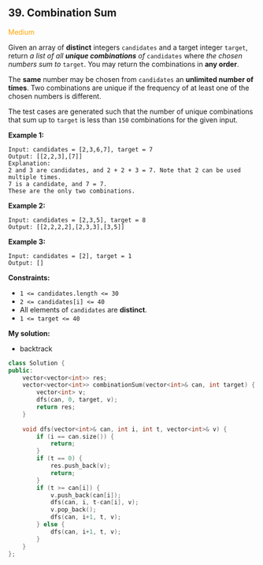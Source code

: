 ## 39. Combination Sum
<span style="color:orange">Medium</span>

Given an array of **distinct** integers `candidates` and a target integer `target`, return *a list of all **unique combinations** of* `candidates` where *the chosen numbers sum to* `target`. You may return the combinations in **any order**.

The **same** number may be chosen from `candidates` an **unlimited number of times**. Two combinations are unique if the frequency of at least one of the chosen numbers is different.

The test cases are generated such that the number of unique combinations that sum up to `target` is less than `150` combinations for the given input.


**Example 1:**
```
Input: candidates = [2,3,6,7], target = 7
Output: [[2,2,3],[7]]
Explanation:
2 and 3 are candidates, and 2 + 2 + 3 = 7. Note that 2 can be used multiple times.
7 is a candidate, and 7 = 7.
These are the only two combinations.
```
**Example 2:**
```
Input: candidates = [2,3,5], target = 8
Output: [[2,2,2,2],[2,3,3],[3,5]]
```
**Example 3:**
```
Input: candidates = [2], target = 1
Output: []
```
 
**Constraints:**

+ `1 <= candidates.length <= 30`
+ `2 <= candidates[i] <= 40`
+ All elements of `candidates` are **distinct**.
+ `1 <= target <= 40`

**My solution:**
+ backtrack
```cpp
class Solution {
public:
    vector<vector<int>> res;
    vector<vector<int>> combinationSum(vector<int>& can, int target) {
        vector<int> v;
        dfs(can, 0, target, v);
        return res;
    }
    
    void dfs(vector<int>& can, int i, int t, vector<int>& v) {
        if (i == can.size()) {
            return;
        }
        if (t == 0) {
            res.push_back(v);
            return;
        }
        if (t >= can[i]) {
            v.push_back(can[i]);
            dfs(can, i, t-can[i], v);
            v.pop_back();
            dfs(can, i+1, t, v);
        } else {
            dfs(can, i+1, t, v);
        }
    }
};

```